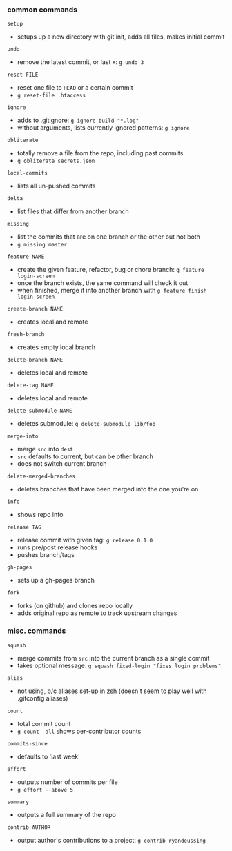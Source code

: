 ### common commands

`setup`
- setups up a new directory with git init, adds all files, makes initial commit

`undo`
- remove the latest commit, or last x: `g undo 3`

`reset FILE`
- reset one file to `HEAD` or a certain commit
- `g reset-file .htaccess`

`ignore`
- adds to .gitignore: `g ignore build "*.log"`
- without arguments, lists currently ignored patterns: `g ignore`

`obliterate`
- totally remove a file from the repo, including past commits
- `g obliterate secrets.json`

`local-commits`
- lists all un-pushed commits

`delta`
- list files that differ from another branch

`missing`
- list the commits that are on one branch or the other but not both
- `g missing master`

`feature NAME`
- create the given feature, refactor, bug or chore branch: `g feature login-screen`
- once the branch exists, the same command will check it out
- when finished, merge it into another branch with `g feature finish login-screen`

`create-branch NAME`
- creates local and remote

`fresh-branch`
- creates empty local branch

`delete-branch NAME`
- deletes local and remote

`delete-tag NAME`
- deletes local and remote

`delete-submodule NAME`
- deletes submodule: `g delete-submodule lib/foo`

`merge-into`
- merge `src` into `dest`
- `src` defaults to current, but can be other branch
- does not switch current branch

`delete-merged-branches`
- deletes branches that have been merged into the one you're on

`info`
- shows repo info

`release TAG`
- release commit with given tag: `g release 0.1.0`
- runs pre/post release hooks
- pushes branch/tags

`gh-pages`
- sets up a gh-pages branch

`fork`
- forks (on github) and clones repo locally
- adds original repo as remote to track upstream changes

### misc. commands

`squash` 
- merge commits from `src` into the current branch as a single commit
- takes optional message: `g squash fixed-login "fixes login problems"`

`alias`
- not using, b/c aliases set-up in zsh (doesn't seem to play well with .gitconfig aliases)

`count`
- total commit count
- `g count -all` shows per-contributor counts

`commits-since`
- defaults to 'last week'

`effort`
- outputs number of commits per file
- `g effort --above 5`

`summary`
- outputs a full summary of the repo


`contrib AUTHOR`
- output author's contributions to a project: `g contrib ryandeussing` 